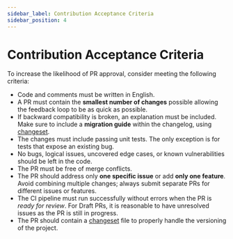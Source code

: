 ```yaml
---
sidebar_label: Contribution Acceptance Criteria
sidebar_position: 4
---
```


# Contribution Acceptance Criteria

To increase the likelihood of PR approval, consider meeting the following
criteria:

- Code and comments must be written in English.
- A PR must contain the **smallest number of changes** possible allowing the
  feedback loop to be as quick as possible.
- If backward compatibility is broken, an explanation must be included. Make
  sure to include a **migration guide** within the changelog, using
  [changeset](changeset.md).
- The changes must include passing unit tests. The only exception is for tests
  that expose an existing bug.
- No bugs, logical issues, uncovered edge cases, or known vulnerabilities should
  be left in the code.
- The PR must be free of merge conflicts.
- The PR should address only **one specific issue** or add **only one feature**.
  Avoid combining multiple changes; always submit separate PRs for different
  issues or features.
- The CI pipeline must run successfully without errors when the PR is _ready for
  review_. For Draft PRs, it is reasonable to have unresolved issues as the PR
  is still in progress.
- The PR should contain a [changeset](changeset.md) file to properly handle the
  versioning of the project.
